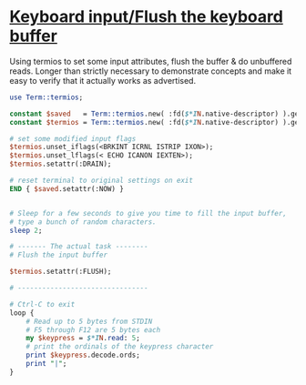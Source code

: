 [1]: https://rosettacode.org/wiki/Keyboard_input/Flush_the_keyboard_buffer

# [Keyboard input/Flush the keyboard buffer][1]





Using termios to set some input attributes, flush the buffer &amp; do unbuffered reads. Longer than strictly necessary to demonstrate concepts and make it easy to verify that it actually works as advertised.

```perl
use Term::termios;

constant $saved   = Term::termios.new( :fd($*IN.native-descriptor) ).getattr;
constant $termios = Term::termios.new( :fd($*IN.native-descriptor) ).getattr;

# set some modified input flags
$termios.unset_iflags(<BRKINT ICRNL ISTRIP IXON>);
$termios.unset_lflags(< ECHO ICANON IEXTEN>);
$termios.setattr(:DRAIN);

# reset terminal to original settings on exit
END { $saved.setattr(:NOW) }


# Sleep for a few seconds to give you time to fill the input buffer,
# type a bunch of random characters.
sleep 2;

# ------- The actual task --------
# Flush the input buffer

$termios.setattr(:FLUSH);

# --------------------------------

# Ctrl-C to exit
loop {
    # Read up to 5 bytes from STDIN
    # F5 through F12 are 5 bytes each
    my $keypress = $*IN.read: 5;
    # print the ordinals of the keypress character
    print $keypress.decode.ords;
    print "|";
}
```
